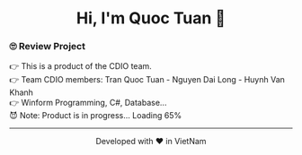 <h1 align="center">  Hi, I'm Quoc Tuan 👋 </h1>
<h3 align="left"> 🙄 Review Project</h3>
👉 This is a product of the CDIO team.
<br>
👉 Team CDIO members: Tran Quoc Tuan - Nguyen Dai Long - Huynh Van Khanh
<br>
👉 Winform Programming, C#, Database...
<br>
😈 Note: Product is in progress... Loading 65%
<hr>
<p align="center">
Developed with ❤️ in VietNam
</p>
